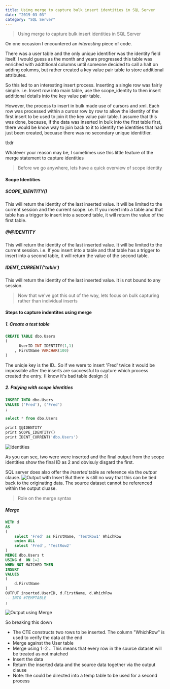 ```yaml
---
title: Using merge to capture bulk insert identities in SQL Server
date: "2019-03-03"
category: "SQL Server"
---
```


> Using merge to capture bulk insert identities in SQL Server

On one occasion I encountered an _interesting_ piece of code.

There was a user table and the only unique identifier was the identity field itself.  I would guess as the month and years progressed this table was enriched with addtitional columns until someone decided to call a halt on adding columns, but rather created a key value pair table to store additional attributes.

So this led to an interesting insert process.  Inserting a single row was fairly simple.  i.e. Insert row into main table, use the scope_identity to then insert additional details into the key value pair table.

However, the process to insert in bulk made use of cursors and xml.  Each row was processed within a curosr row by row to allow the identity of the first insert to be used to join it the key value pair table.  I assume that this was done, because, if the data was inserted in bulk into the first table first, there would be know way to join back to it to identify the identities that had just been created, becuase there was no secondary unique identitfier.

tl:dr

Whatever your reason may be, I sometimes use this little feature of the merge statement to capture identities

>Before we go anywhere, lets have a quick overview of scope identity
#### Scope Identities

##### SCOPE_IDENTITY()

This will return the identity of the last inserted value.  It will be limited to the current session and the current scope.
i.e. If you insert into a table and that table has a trigger to insert into a second table, it will return the value of the first table.

##### @@IDENTITY

This will return the identity of the last inserted value.  It will be limited to the current session.
i.e. If you insert into a table and that table has a trigger to insert into a second table, it will return the value of the second table.

##### IDENT_CURRENT('table')
This will return the identity of the last inserted value. It is not bound to any session.


>Now that we've got this out of the way, lets focus on bulk capturing rather than individual inserts

#### Steps to capture indentites using merge
##### 1. Create a test table

```sql
CREATE TABLE dbo.Users
(
      UserID INT IDENTITY(1,1)
    , FirstName VARCHAR(100)
)
```
The uniqie key is the ID.. So if we were to insert 'Fred' twice it would be impossible after the inserts are successful to capture which process created the entry. (I know it's bad table design :))

##### 2. Palying with scope identities

```sql
INSERT INTO dbo.Users
VALUES ('Fred'), ('Fred')
;

select * from dbo.Users

print @@IDENTITY
print SCOPE_IDENTITY()
print IDENT_CURRENT('dbo.Users')
```
![Identities](./Identities.png)

As you can see, two were were inserted and the final output from the scope identities show the final ID as 2 and obvisuly disgard the first.

SQL server does also offer the _inserted_ table as reference via the _output_ clause.
![Output with Insert](./OutputWithInsert.png)
But there is still no way that this can be tied back to the originating data. The source dataset cannot be referenced within the output cluase.


>Role on the merge syntax
##### Merge

```sql
WITH d 
AS
(
    select 'Fred' as FirstName, 'TestRow1' WhichRow
    union ALL
    select 'Fred', 'TestRow2'
)
MERGE dbo.Users t
USING d  ON 1=2 
WHEN NOT MATCHED THEN 
INSERT 
VALUES
(
    d.FirstName
)
OUTPUT inserted.UserID, d.FirstName, d.WhichRow
-- INTO #TEMPTABLE
;
```
![Output using Merge](./OutputUsingMerge.png)

So breaking this down
- The CTE constructs two rows to be inserted.  The column "WhichRow" is used to verify the data at the end
- Merge against the User table
- Merge using 1=2 .. This means that every row in the source dataset will be treated as not matched
- Insert the data
- Return the inserted data and the source data together via the output clause
- Note: the could be directed into a temp table to be used for a second process